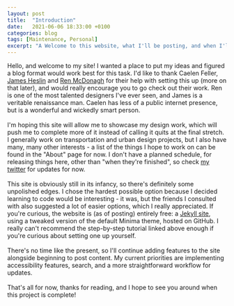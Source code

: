 ```yaml
---
layout: post
title:  "Introduction"
date:   2021-06-06 18:33:00 +0100
categories: blog
tags: [Maintenance, Personal]
excerpt: "A Welcome to this website, what I'll be posting, and when I'll be posting it."
---
```


Hello, and welcome to my site! I wanted a place to put my ideas and figured a blog format would work best for this task. I'd like to thank Caelen Feller, [James Heslin](https://twitter.com/PROGRAM_IX) and [Ren McDonagh](https://renidon.com) for their help with setting this up (more on that later), and would really encourage you to go check out their work. Ren is one of the most talented designers I've ever seen, and James is a veritable renaissance man. Caelen has less of a public internet presence, but is a wonderful and wickedly smart person.    
<br>
I'm hoping this site will allow me to showcase my design work, which will push me to complete more of it instead of calling it quits at the final stretch. I generally work on transportation and urban design projects, but I also have many, many other interests - a list of the things I hope to work on can be found in the "About" page for now. I don't have a planned schedule, for releasing things here, other than "when they're finished", so check [my twitter](https://twitter.com/peachycian) for updates for now.  
<br>
This site is obviously still in its infancy, so there's definitely some unpolished edges. I chose the hardest possible option because I decided learning to code would be interesting - it was, but the friends I consulted with also suggested a lot of easier options, which I really appreciated. If you're curious, the website is (as of posting) entirely free: a [Jekyll site](https://jekyllrb.com/docs/step-by-step/01-setup/), using a tweaked version of the default Minima theme, hosted on GitHub. I really can't recommend the step-by-step tutorial linked above enough if you're curious about setting one up yourself.    
<br>
There's no time like the present, so I'll continue adding features to the site alongside beginning to post content. My current priorities are implementing accessibility features, search, and a more straightforward workflow for updates.  
<br>
That's all for now, thanks for reading, and I hope to see you around when this project is complete!  
<br>
